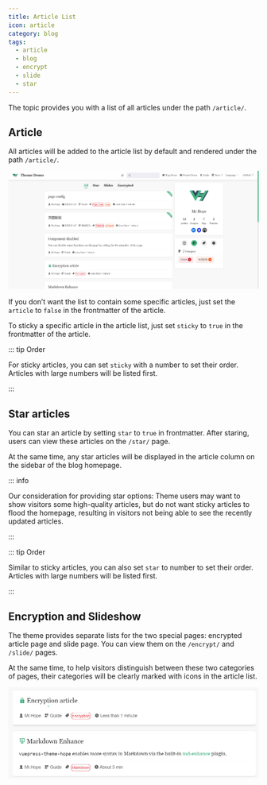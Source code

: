 ```yaml
---
title: Article List
icon: article
category: blog
tags:
  - article
  - blog
  - encrypt
  - slide
  - star
---
```


The topic provides you with a list of all articles under the path `/article/`.

## Article

All articles will be added to the article list by default and rendered under the path `/article/`.

![Article list](./assets/article.png)

If you don’t want the list to contain some specific articles, just set the `article` to `false` in the frontmatter of the article.

To sticky a specific article in the article list, just set `sticky` to `true` in the frontmatter of the article.

::: tip Order

For sticky articles, you can set `sticky` with a number to set their order. Articles with large numbers will be listed first.

:::

## Star articles

You can star an article by setting `star` to `true` in frontmatter. After staring, users can view these articles on the `/star/` page.

At the same time, any star articles will be displayed in the article column on the sidebar of the blog homepage.

::: info

Our consideration for providing star options: Theme users may want to show visitors some high-quality articles, but do not want sticky articles to flood the homepage, resulting in visitors not being able to see the recently updated articles.

:::

::: tip Order

Similar to sticky articles, you can also set `star` to number to set their order. Articles with large numbers will be listed first.

:::

## Encryption and Slideshow

The theme provides separate lists for the two special pages: encrypted article page and slide page. You can view them on the `/encrypt/` and `/slide/` pages.

At the same time, to help visitors distinguish between these two categories of pages, their categories will be clearly marked with icons in the article list.

![Category Tips](./assets/icon-type.png)
